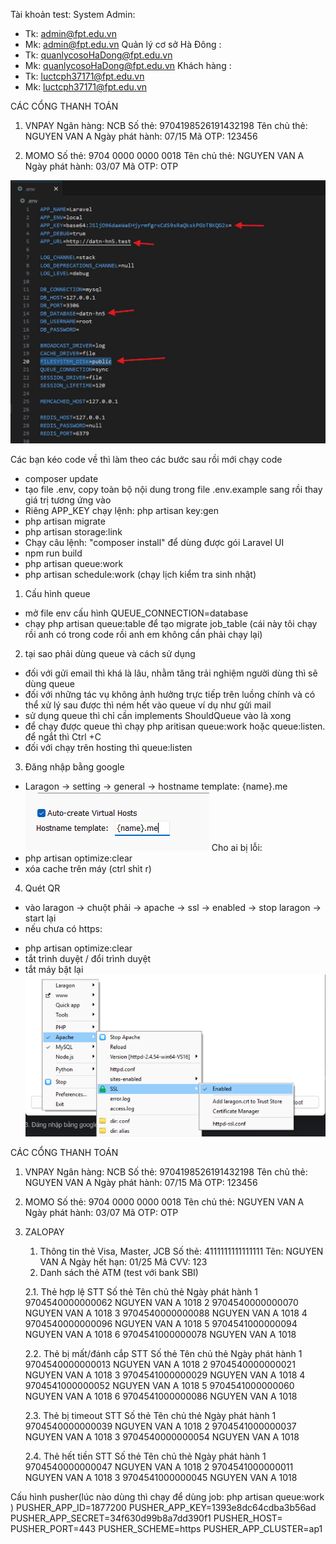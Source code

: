 Tài khoản test: 
System Admin:
  - Tk: admin@fpt.edu.vn
  - Mk: admin@fpt.edu.vn
Quản lý cơ sở Hà Đông :
  - Tk: quanlycosoHaDong@fpt.edu.vn
  - Mk: quanlycosoHaDong@fpt.edu.vn
Khách hàng :
  - Tk: luctcph37171@fpt.edu.vn
  - Mk: luctcph37171@fpt.edu.vn

CÁC CỔNG THANH TOÁN
1. VNPAY
    Ngân hàng: NCB
    Số thẻ: 9704198526191432198
    Tên chủ thẻ: NGUYEN VAN A
    Ngày phát hành: 07/15
    Mã OTP: 123456
    
2. MOMO
    Số thẻ: 9704 0000 0000 0018
    Tên chủ thẻ: NGUYEN VAN A
    Ngày phát hành: 03/07
    Mã OTP: OTP

![alt text](image.png)

Các bạn kéo code về thì làm theo các bước sau rồi mới chạy code
- composer update
- tạo file .env, copy toàn bộ nội dung trong file .env.example sang rồi thay giá trị tương ứng vào
- Riêng APP_KEY chạy lệnh: php artisan key:gen
- php artisan migrate
- php artisan storage:link
- Chạy câu lệnh: "composer install" để dùng được gói Laravel UI
- npm run build 
- php artisan queue:work
- php artisan schedule:work (chạy lịch kiểm tra sinh nhật)


1. Cấu hình queue 
- mở file env cấu hình QUEUE_CONNECTION=database
- chạy php artisan queue:table để tạo migrate job_table (cái này tôi chạy rồi anh có trong code rồi anh em không cần phải chạy lại)

2. tại sao phải dùng queue và cách sử dụng
- đối với gửi email thì khá là lâu, nhằm tăng trải nghiệm người dùng thì sẽ dùng queue 
- đối với những tác vụ không ảnh hưởng trực tiếp trên luồng chính và có thể xử lý sau được thì ném hết vào queue ví dụ như gửi mail 
- sử dụng queue thì chỉ cần implements ShouldQueue vào là xong 
- để chạy được queue thì chạy php aritisan queue:work hoặc queue:listen. để ngắt thì Ctrl +C 
- đối với chạy trên hosting thì queue:listen

3. Đăng nhập bằng google 
- Laragon -> setting -> general -> hostname template: {name}.me
![img.png](img.png)
Cho ai bị lỗi: 
- php artisan optimize:clear
- xóa cache trên máy (ctrl shìt r)

4. Quét QR 
- vào laragon -> chuột phải -> apache -> ssl -> enabled -> stop laragon -> start lại
- nếu chưa có https: 
+ php artisan optimize:clear
+ tắt trình duyệt / đổi trình duyệt
+ tắt máy bật lại
![img_1.png](img_1.png)

CÁC CỔNG THANH TOÁN
1. VNPAY
    Ngân hàng: NCB
    Số thẻ: 9704198526191432198
    Tên chủ thẻ: NGUYEN VAN A
    Ngày phát hành: 07/15
    Mã OTP: 123456
    
2. MOMO
    Số thẻ: 9704 0000 0000 0018
    Tên chủ thẻ: NGUYEN VAN A
    Ngày phát hành: 03/07
    Mã OTP: OTP
3. ZALOPAY
    1. Thông tin thẻ Visa, Master, JCB
    Số thẻ:	        4111111111111111
    Tên:	        NGUYEN VAN A
    Ngày hết hạn:	01/25
    Mã CVV:	        123
    2. Danh sách thẻ ATM (test với bank SBI)

    2.1. Thẻ hợp lệ
    STT	Số thẻ	            Tên chủ thẻ	    Ngày phát hành
    1	9704540000000062	NGUYEN VAN A	1018
    2	9704540000000070	NGUYEN VAN A	1018
    3	9704540000000088	NGUYEN VAN A	1018
    4	9704540000000096	NGUYEN VAN A	1018
    5	9704541000000094	NGUYEN VAN A	1018
    6	9704541000000078	NGUYEN VAN A	1018

    2.2. Thẻ bị mất/đánh cắp
    STT	Số thẻ	            Tên chủ thẻ	    Ngày phát hành
    1	9704540000000013	NGUYEN VAN A	1018
    2	9704540000000021	NGUYEN VAN A	1018
    3	9704541000000029	NGUYEN VAN A	1018
    4	9704541000000052	NGUYEN VAN A	1018
    5	9704541000000060	NGUYEN VAN A	1018
    6	9704541000000086	NGUYEN VAN A	1018

    2.3. Thẻ bị timeout
    STT	Số thẻ	            Tên chủ thẻ	    Ngày phát hành
    1	9704540000000039	NGUYEN VAN A	1018
    2	9704541000000037	NGUYEN VAN A	1018
    3	9704540000000054	NGUYEN VAN A	1018

    2.4. Thẻ hết tiền
    STT	Số thẻ	            Tên chủ thẻ	    Ngày phát hành
    1	9704540000000047	NGUYEN VAN A	1018
    2	9704541000000011	NGUYEN VAN A	1018
    3	9704541000000045	NGUYEN VAN A	1018


Cấu hình pusher(lúc nào dùng thì chạy để dùng job: php artisan queue:work )
PUSHER_APP_ID=1877200
PUSHER_APP_KEY=1393e8dc64cdba3b56ad
PUSHER_APP_SECRET=34f630d99b8a7dd390f1
PUSHER_HOST=
PUSHER_PORT=443
PUSHER_SCHEME=https
PUSHER_APP_CLUSTER=ap1
